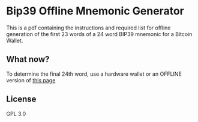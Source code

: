 # Bip39 Offline Mnemonic Generator



This is a pdf containing the instructions and required list for offline generation of the first 23 words of a 24 word BIP39 mnemonic for a Bitcoin Wallet.

## What now?

To determine the final 24th word, use a hardware wallet or an OFFLINE version of [this page](https://iancoleman.io/bip39/)

## License

GPL 3.0
